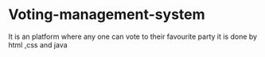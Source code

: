 # Voting-management-system
It is an platform where any one can vote to their favourite party
it is done by html ,css and java
